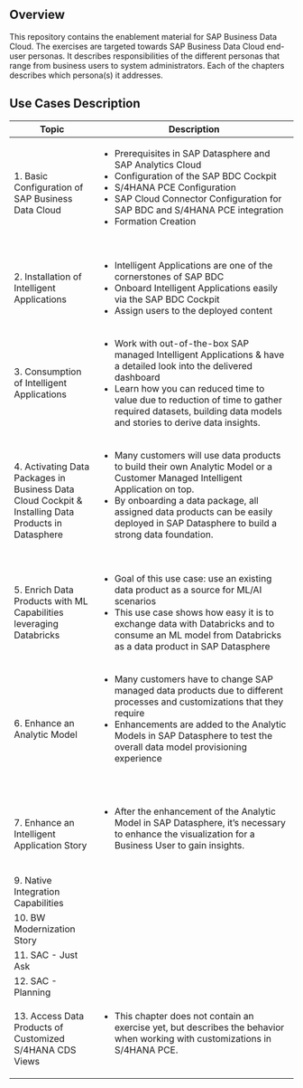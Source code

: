 ## Overview


This repository contains the enablement material for SAP Business Data Cloud. The exercises are targeted towards SAP Business Data Cloud end-user personas. It describes responsibilities of the different personas that range from business users to system administrators. Each of the chapters describes which persona(s) it addresses.


## Use Cases Description

<table style="wdith:100%">
<thead>
<tr>
<th style="width:30%">Topic</th>
<th style="width:70%">Description</th>
</tr>
</thead>
<tbody>
<tr>
<td>1. Basic Configuration of SAP Business Data Cloud</td>
<td>
  <ul>
  <li>Prerequisites in SAP Datasphere and SAP Analytics Cloud</li>
  <li>Configuration of the SAP BDC Cockpit</li>
  <li>S/4HANA PCE Configuration</li>
  <li>SAP Cloud Connector Configuration for SAP BDC and S/4HANA PCE integration</li>
  <li>Formation Creation</li>
</ul>
​ </td>
</tr>
<tr>
<td>2. Installation of Intelligent Applications</td>
<td>
  <ul>
  <li>Intelligent Applications are one of the cornerstones of SAP BDC</li>
  <li>Onboard Intelligent Applications easily via the SAP BDC Cockpit</li>
  <li>Assign users to the deployed content</li>
</ul>
</td>
</tr>
<tr>
<td>3. Consumption of Intelligent Applications</td>
<td>

<ul>
  <li>Work with out-of-the-box SAP managed Intelligent Applications & have a detailed look into the delivered dashboard </li>
  <li>Learn how you can reduced time to value due to reduction of time to gather required datasets, building data models and stories to derive data insights.​</li>
</ul>

 </td>
</tr>
<tr>
<td>4. Activating Data Packages in Business Data Cloud Cockpit & Installing Data Products in Datasphere</td>
<td>

<ul>
  <li>Many customers will use data products to build their own Analytic Model or a Customer Managed Intelligent Application on top. </li>
  <li>By onboarding a data package, all assigned data products can be easily deployed in SAP Datasphere to build a strong data foundation.​</li>
</ul>
​ </td>
</tr>
<tr>
<td>5. Enrich Data Products with ML Capabilities leveraging Databricks</td>
<td> 

<ul>
  <li>Goal of this use case: use an existing data product as a source for ML/AI scenarios</li>
  <li>This use case shows how easy it is to exchange data with Databricks and to consume an ML model from Databricks as a data product in SAP Datasphere​ </li>
</ul>
</td>
</tr>
<tr>
<td>6. Enhance an Analytic Model</td>
<td> 

<ul>
  <li>Many customers have to change SAP managed data products due to different processes and customizations that they require</li>
  <li>Enhancements are added to the Analytic Models in SAP Datasphere to test the overall data model provisioning experience</li>
  </ul>

 ​</td>
</tr>
<tr>
<td>7. Enhance an Intelligent Application Story</td>
<td>
<ul>
  <li>After the enhancement of the Analytic Model in SAP Datasphere, it’s necessary to enhance the visualization for a Business User to gain insights. </li>
  </ul>
 ​</td>
</tr>
<tr>
<td>9. Native Integration Capabilities</td>
<td>  ​</td>
</tr>
<tr>
<td>10. BW Modernization Story</td>
<td>  ​</td>
</tr>
<tr>
<td>11. SAC - Just Ask</td>
<td>  ​</td>
</tr>
<tr>
<td>12. SAC - Planning</td>
<td>  </td>
</tr>
<tr>
<td>13. Access Data Products of Customized S/4HANA CDS Views</td>
<td> 
<ul>
  <li> This chapter does not contain an exercise yet, but describes the behavior when working with customizations in S/4HANA PCE.  </li>
  </ul>
 ​</td>
</tr>
</tbody>
</table>